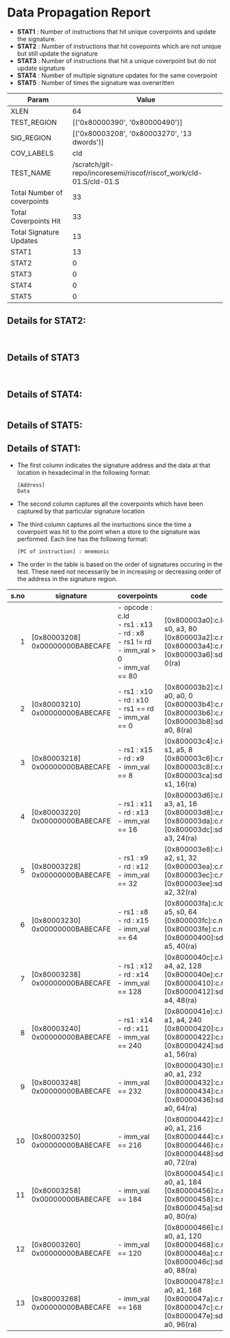 
# Data Propagation Report

- **STAT1** : Number of instructions that hit unique coverpoints and update the signature.
- **STAT2** : Number of instructions that hit covepoints which are not unique but still update the signature
- **STAT3** : Number of instructions that hit a unique coverpoint but do not update signature
- **STAT4** : Number of multiple signature updates for the same coverpoint
- **STAT5** : Number of times the signature was overwritten

| Param                     | Value    |
|---------------------------|----------|
| XLEN                      | 64      |
| TEST_REGION               | [('0x80000390', '0x80000490')]      |
| SIG_REGION                | [('0x80003208', '0x80003270', '13 dwords')]      |
| COV_LABELS                | cld      |
| TEST_NAME                 | /scratch/git-repo/incoresemi/riscof/riscof_work/cld-01.S/cld-01.S    |
| Total Number of coverpoints| 33     |
| Total Coverpoints Hit     | 33      |
| Total Signature Updates   | 13      |
| STAT1                     | 13      |
| STAT2                     | 0      |
| STAT3                     | 0     |
| STAT4                     | 0     |
| STAT5                     | 0     |

## Details for STAT2:

```


```

## Details of STAT3

```


```

## Details of STAT4:

```

```

## Details of STAT5:



## Details of STAT1:

- The first column indicates the signature address and the data at that location in hexadecimal in the following format: 
  ```
  [Address]
  Data
  ```

- The second column captures all the coverpoints which have been captured by that particular signature location

- The third column captures all the insrtuctions since the time a coverpoint was
  hit to the point when a store to the signature was performed. Each line has
  the following format:
  ```
  [PC of instruction] : mnemonic
  ```
- The order in the table is based on the order of signatures occuring in the
  test. These need not necessarily be in increasing or decreasing order of the
  address in the signature region.

|s.no|            signature             |                                              coverpoints                                               |                                                     code                                                      |
|---:|----------------------------------|--------------------------------------------------------------------------------------------------------|---------------------------------------------------------------------------------------------------------------|
|   1|[0x80003208]<br>0x00000000BABECAFE|- opcode : c.ld<br> - rs1 : x13<br> - rd : x8<br> - rs1 != rd<br> - imm_val > 0<br> - imm_val == 80<br> |[0x800003a0]:c.ld s0, a3, 80<br> [0x800003a2]:c.nop<br> [0x800003a4]:c.nop<br> [0x800003a6]:sd fp, 0(ra)<br>   |
|   2|[0x80003210]<br>0x00000000BABECAFE|- rs1 : x10<br> - rd : x10<br> - rs1 == rd<br> - imm_val == 0<br>                                       |[0x800003b2]:c.ld a0, a0, 0<br> [0x800003b4]:c.nop<br> [0x800003b6]:c.nop<br> [0x800003b8]:sd a0, 8(ra)<br>    |
|   3|[0x80003218]<br>0x00000000BABECAFE|- rs1 : x15<br> - rd : x9<br> - imm_val == 8<br>                                                        |[0x800003c4]:c.ld s1, a5, 8<br> [0x800003c6]:c.nop<br> [0x800003c8]:c.nop<br> [0x800003ca]:sd s1, 16(ra)<br>   |
|   4|[0x80003220]<br>0x00000000BABECAFE|- rs1 : x11<br> - rd : x13<br> - imm_val == 16<br>                                                      |[0x800003d6]:c.ld a3, a1, 16<br> [0x800003d8]:c.nop<br> [0x800003da]:c.nop<br> [0x800003dc]:sd a3, 24(ra)<br>  |
|   5|[0x80003228]<br>0x00000000BABECAFE|- rs1 : x9<br> - rd : x12<br> - imm_val == 32<br>                                                       |[0x800003e8]:c.ld a2, s1, 32<br> [0x800003ea]:c.nop<br> [0x800003ec]:c.nop<br> [0x800003ee]:sd a2, 32(ra)<br>  |
|   6|[0x80003230]<br>0x00000000BABECAFE|- rs1 : x8<br> - rd : x15<br> - imm_val == 64<br>                                                       |[0x800003fa]:c.ld a5, s0, 64<br> [0x800003fc]:c.nop<br> [0x800003fe]:c.nop<br> [0x80000400]:sd a5, 40(ra)<br>  |
|   7|[0x80003238]<br>0x00000000BABECAFE|- rs1 : x12<br> - rd : x14<br> - imm_val == 128<br>                                                     |[0x8000040c]:c.ld a4, a2, 128<br> [0x8000040e]:c.nop<br> [0x80000410]:c.nop<br> [0x80000412]:sd a4, 48(ra)<br> |
|   8|[0x80003240]<br>0x00000000BABECAFE|- rs1 : x14<br> - rd : x11<br> - imm_val == 240<br>                                                     |[0x8000041e]:c.ld a1, a4, 240<br> [0x80000420]:c.nop<br> [0x80000422]:c.nop<br> [0x80000424]:sd a1, 56(ra)<br> |
|   9|[0x80003248]<br>0x00000000BABECAFE|- imm_val == 232<br>                                                                                    |[0x80000430]:c.ld a0, a1, 232<br> [0x80000432]:c.nop<br> [0x80000434]:c.nop<br> [0x80000436]:sd a0, 64(ra)<br> |
|  10|[0x80003250]<br>0x00000000BABECAFE|- imm_val == 216<br>                                                                                    |[0x80000442]:c.ld a0, a1, 216<br> [0x80000444]:c.nop<br> [0x80000446]:c.nop<br> [0x80000448]:sd a0, 72(ra)<br> |
|  11|[0x80003258]<br>0x00000000BABECAFE|- imm_val == 184<br>                                                                                    |[0x80000454]:c.ld a0, a1, 184<br> [0x80000456]:c.nop<br> [0x80000458]:c.nop<br> [0x8000045a]:sd a0, 80(ra)<br> |
|  12|[0x80003260]<br>0x00000000BABECAFE|- imm_val == 120<br>                                                                                    |[0x80000466]:c.ld a0, a1, 120<br> [0x80000468]:c.nop<br> [0x8000046a]:c.nop<br> [0x8000046c]:sd a0, 88(ra)<br> |
|  13|[0x80003268]<br>0x00000000BABECAFE|- imm_val == 168<br>                                                                                    |[0x80000478]:c.ld a0, a1, 168<br> [0x8000047a]:c.nop<br> [0x8000047c]:c.nop<br> [0x8000047e]:sd a0, 96(ra)<br> |
